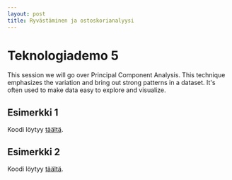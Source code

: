 ```yaml
---
layout: post
title: Ryvästäminen ja ostoskorianalyysi
---
```


# Teknologiademo 5 #

This session we will go over Principal Component Analysis. This technique emphasizes the variation and bring out strong patterns in a dataset. It's often used to make data easy to explore and visualize.

## Esimerkki 1 ##

Koodi löytyy [täältä](https://github.com/jodatut/2019/blob/master/koodiesimerkit/pca_boston.py).

## Esimerkki 2 ##


Koodi löytyy [täältä](https://github.com/jodatut/2019/blob/master/koodiesimerkit/pca_loan_status.py).
